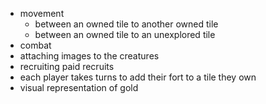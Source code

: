 - movement
	- between an owned tile to another owned tile
	- between an owned tile to an unexplored tile
- combat
- attaching images to the creatures
- recruiting paid recruits
- each player takes turns to add their fort to a tile they own
- visual representation of gold

